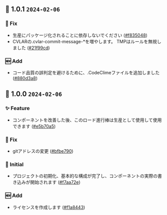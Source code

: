 ## 🎉 1.0.1 `2024-02-06`
### 🐛 Fix
- 生産にパッケージ化されることに依存しないでください ([#f835048](https://github.com/kwooshung/files/commit/f835048f01d97bd61af4f9c2dbed503be15f0f7e))
- CVLARの.cvlar-commit-message-*を増やします。 TMPはルールを無視しました ([#21f99cd](https://github.com/kwooshung/files/commit/21f99cd742a1c747421f3105b9f28759db848ce9))
### 🆕 Add
- コード品質の誤判定を避けるために、.CodeClimeファイルを追加しました ([#880d3a8](https://github.com/kwooshung/files/commit/880d3a813d12d0d0a0792f717319db1f808f4997))

## 🎉 1.0.0 `2024-02-06`
### ✨ Feature
- コンポーネントを改善した後、このロード進行棒は生産として使用して使用できます ([#e5b70a5](https://github.com/kwooshung/files/commit/e5b70a5bb4c61964628829dc86628bebe0c00dc5))
### 🐛 Fix
- gitアドレスの変更 ([#bfbe790](https://github.com/kwooshung/files/commit/bfbe790f772046e63360912c290c819504c353dd))
### 🍻 Initial
- プロジェクトの初期化、基本的な構成が完了し、コンポーネントの実際の書き込みが開始されます ([#f7aa72e](https://github.com/kwooshung/files/commit/f7aa72ec18fa74956a55b81367d00f16034fe3f9))
### 🆕 Add
- ライセンスを作成します ([#f1a8443](https://github.com/kwooshung/files/commit/f1a844357c7101f3ab82716d16610c55e58b0ae1))